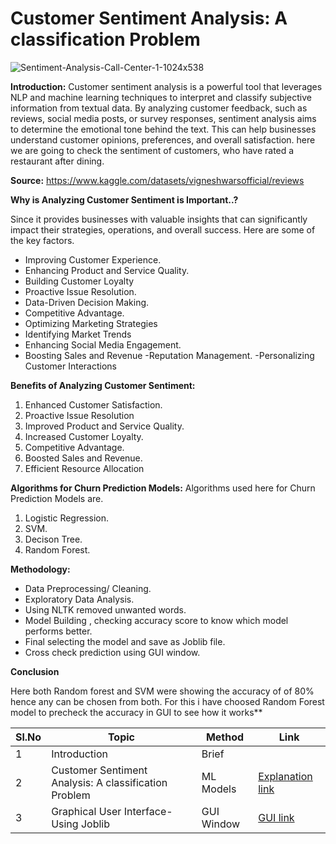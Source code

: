  # Customer Sentiment Analysis: A classification Problem

![Sentiment-Analysis-Call-Center-1-1024x538](https://github.com/V-Vibee/My-Projects-2.0/assets/91024678/62198b7a-5b52-42e9-97ad-39efbf974eed)




**Introduction:**
Customer sentiment analysis is a powerful tool that leverages NLP and machine learning techniques to interpret and classify subjective information from textual data. By analyzing customer feedback, such as reviews, social media posts, or survey responses, sentiment analysis aims to determine the emotional tone behind the text. This can help businesses understand customer opinions, preferences, and overall satisfaction. here we are going to check the sentiment of customers, who have rated a restaurant after dining.


**Source:** https://www.kaggle.com/datasets/vigneshwarsofficial/reviews

**Why is Analyzing Customer Sentiment is Important..?** 

Since it provides businesses with valuable insights that can significantly impact their strategies, operations, and overall success. Here are some of the key factors.
- Improving Customer Experience.
- Enhancing Product and Service Quality.
- Building Customer Loyalty
- Proactive Issue Resolution.
- Data-Driven Decision Making.
- Competitive Advantage.
- Optimizing Marketing Strategies
- Identifying Market Trends
- Enhancing Social Media Engagement.
- Boosting Sales and Revenue
-Reputation Management.
-Personalizing Customer Interactions



**Benefits of Analyzing Customer Sentiment:**
1. Enhanced Customer Satisfaction.
2. Proactive Issue Resolution
3. Improved Product and Service Quality.
4. Increased Customer Loyalty.
5. Competitive Advantage.
6. Boosted Sales and Revenue.
7. Efficient Resource Allocation



**Algorithms for Churn Prediction Models:**
Algorithms used here for Churn Prediction Models are.
1. Logistic Regression.
2. SVM.
3. Decison Tree.
4. Random Forest.

   
**Methodology:**
- Data Preprocessing/ Cleaning.
- Exploratory Data Analysis.
- Using NLTK removed unwanted words.
- Model Building , checking accuracy score to know which model performs better.
- Final selecting the model and save as Joblib file.
- Cross check prediction using GUI window.


 **Conclusion** 
 
Here both Random forest and SVM were showing the accuracy of of 80% hence any can be chosen from both.
For this i have choosed Random Forest model to precheck the accuracy in GUI to see how it works**



| Sl.No| Topic| Method| Link|
|-|-|-|-|
|1| Introduction | Brief |[ ](-)
|2| Customer Sentiment Analysis: A classification Problem | ML Models |[ Explanation link](https://github.com/V-Vibee/My-Projects-2.0/blob/main/6.%20Customer%20Sentiment%20Analysis/Customer_review_Sentiment_Analysis.ipynb)
|3| Graphical User Interface- Using Joblib | GUI Window |[ GUI link](https://github.com/V-Vibee/My-Projects-2.0/blob/main/3.%20Bank%20Customer%20Churn/combined.jpg)






